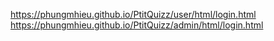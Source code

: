 https://phungmhieu.github.io/PtitQuizz/user/html/login.html
https://phungmhieu.github.io/PtitQuizz/admin/html/login.html
